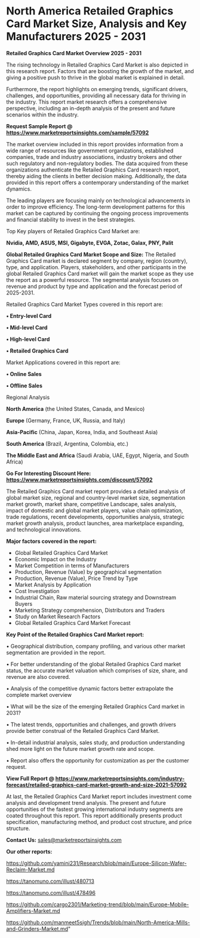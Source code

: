 # North America Retailed Graphics Card Market Size, Analysis and Key Manufacturers 2025 - 2031

<Strong> Retailed Graphics Card Market Overview 2025 - 2031</strong>

The rising technology in Retailed Graphics Card Market is also depicted in this research report. Factors that are boosting the growth of the market, and giving a positive push to thrive in the global market is explained in detail.

Furthermore, the report highlights on emerging trends, significant drivers, challenges, and opportunities, providing all necessary data for thriving in the industry. This report market research offers a comprehensive perspective, including an in-depth analysis of the present and future scenarios within the industry.

<strong>Request Sample Report @ <a href=https://www.marketreportsinsights.com/sample/57092>https://www.marketreportsinsights.com/sample/57092</a></strong>

The market overview included in this report provides information from a wide range of resources like government organizations, established companies, trade and industry associations, industry brokers and other such regulatory and non-regulatory bodies. The data acquired from these organizations authenticate the Retailed Graphics Card research report, thereby aiding the clients in better decision making. Additionally, the data provided in this report offers a contemporary understanding of the market dynamics.

The leading players are focusing mainly on technological advancements in order to improve efficiency. The long-term development patterns for this market can be captured by continuing the ongoing process improvements and financial stability to invest in the best strategies.

Top Key players of Retailed Graphics Card Market are:

<strong>Nvidia, AMD, ASUS, MSI, Gigabyte, EVGA, Zotac, Galax, PNY, Palit</strong>

<strong><b>Global Retailed Graphics Card Market Scope and Size:</b></strong>
The Retailed Graphics Card market is declared segment by company, region (country), type, and application. Players, stakeholders, and other participants in the global Retailed Graphics Card market will gain the market scope as they use the report as a powerful resource. The segmental analysis focuses on revenue and product by type and application and the forecast period of 2025-2031.

Retailed Graphics Card Market Types covered in this report are:

<strong>• Entry-level Card

• Mid-level Card

• High-level Card

• Retailed Graphics Card</strong>

Market Applications covered in this report are:

<strong>• Online Sales

• Offline Sales</strong> 

Regional Analysis

<strong>North America</strong> (the United States, Canada, and Mexico)

<strong>Europe</strong> (Germany, France, UK, Russia, and Italy)

<strong>Asia-Pacific</strong> (China, Japan, Korea, India, and Southeast Asia)

<strong>South America</strong> (Brazil, Argentina, Colombia, etc.)

<strong>The Middle East and Africa</strong> (Saudi Arabia, UAE, Egypt, Nigeria, and South Africa)

<strong>Go For Interesting Discount Here: <a href=https://www.marketreportsinsights.com/discount/57092>https://www.marketreportsinsights.com/discount/57092</a></strong>

The Retailed Graphics Card market report provides a detailed analysis of global market size, regional and country-level market size, segmentation market growth, market share, competitive Landscape, sales analysis, impact of domestic and global market players, value chain optimization, trade regulations, recent developments, opportunities analysis, strategic market growth analysis, product launches, area marketplace expanding, and technological innovations.

<strong><b>Major factors covered in the report:</b></strong>
<ul>
  <li>Global Retailed Graphics Card Market </li>
  <li>Economic Impact on the Industry</li>
  <li>Market Competition in terms of Manufacturers</li>
  <li>Production, Revenue (Value) by geographical segmentation</li>
  <li>Production, Revenue (Value), Price Trend by Type</li>
  <li>Market Analysis by Application</li>
  <li>Cost Investigation</li>
  <li>Industrial Chain, Raw material sourcing strategy and Downstream Buyers</li>
  <li>Marketing Strategy comprehension, Distributors and Traders</li>
  <li>Study on Market Research Factors</li>
  <li>Global Retailed Graphics Card Market Forecast</li>
</ul>

<strong><b>Key Point of the Retailed Graphics Card Market report:</b></strong>

• Geographical distribution, company profiling, and various other market segmentation are provided in the report.

• For better understanding of the global Retailed Graphics Card market status, the accurate market valuation which comprises of size, share, and revenue are also covered.

• Analysis of the competitive dynamic factors better extrapolate the complete market overview

• What will be the size of the emerging Retailed Graphics Card market in 2031?

• The latest trends, opportunities and challenges, and growth drivers provide better construal of the Retailed Graphics Card Market.

• In-detail industrial analysis, sales study, and production understanding shed more light on the future market growth rate and scope.

• Report also offers the opportunity for customization as per the customer request.

<strong><b>View Full Report @ <a href=https://www.marketreportsinsights.com/industry-forecast/retailed-graphics-card-market-growth-and-size-2021-57092>https://www.marketreportsinsights.com/industry-forecast/retailed-graphics-card-market-growth-and-size-2021-57092</a></b></strong>


At last, the Retailed Graphics Card Market report includes investment come analysis and development trend analysis. The present and future opportunities of the fastest growing international industry segments are coated throughout this report. This report additionally presents product specification, manufacturing method, and product cost structure, and price structure.

<strong>Contact Us:</strong>
sales@marketreportsinsights.com

<strong>Our other reports:</strong>

<a href=https://github.com/yamini231/Research/blob/main/Europe-Silicon-Wafer-Reclaim-Market.md>https://github.com/yamini231/Research/blob/main/Europe-Silicon-Wafer-Reclaim-Market.md</a>

<a href=https://tanomuno.com/illust/480713>https://tanomuno.com/illust/480713</a>

<a href=https://tanomuno.com/illust/478496>https://tanomuno.com/illust/478496</a>

<a href=https://github.com/cargo2301/Marketing-trend/blob/main/Europe-Mobile-Amplifiers-Market.md>https://github.com/cargo2301/Marketing-trend/blob/main/Europe-Mobile-Amplifiers-Market.md</a>

<a href=https://github.com/manmeet5sigh/Trends/blob/main/North-America-Mills-and-Grinders-Market.md>https://github.com/manmeet5sigh/Trends/blob/main/North-America-Mills-and-Grinders-Market.md</a>"
